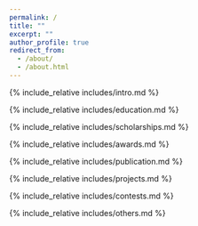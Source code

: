 ```yaml
---
permalink: /
title: ""
excerpt: ""
author_profile: true
redirect_from: 
  - /about/
  - /about.html
---
```


<span class='anchor' id='about-me'></span>
{% include_relative includes/intro.md %}

[//]: # (If you like the template of this homepage, welcome to star and fork my open-sourced template version [AcadHomepage ![]&#40;https://img.shields.io/github/stars/RayeRen/acad-homepage.github.io?style=social&#41;]&#40;https://github.com/RayeRen/acad-homepage.github.io&#41;.)

{% include_relative includes/education.md %}

{% include_relative includes/scholarships.md %}

{% include_relative includes/awards.md %}

{% include_relative includes/publication.md %}

{% include_relative includes/projects.md %}

{% include_relative includes/contests.md %}

{% include_relative includes/others.md %}